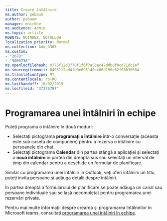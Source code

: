 ```yaml
---
title: Creare întâlnire
ms.author: pebaum
author: pebaum
manager: mnirkhe
ms.audience: Admin
ms.topic: article
ROBOTS: NOINDEX, NOFOLLOW
localization_priority: Normal
ms.collection: Adm_O365
ms.custom:
- "2678"
- "9000736"
ms.openlocfilehash: 0775f12d3778f1f6f7a53ec47ddb8f0cd71dc1af
ms.sourcegitcommit: 0495112ad4fd0e695140ec66d190e62f03030584
ms.translationtype: MT
ms.contentlocale: ro-RO
ms.lasthandoff: 10/02/2019
ms.locfileid: "37376787"
---
```

# <a name="schedule-a-meeting-in-teams"></a>Programarea unei întâlniri în echipe

Puteți programa o întâlnire în două moduri: 

- Selectați pictograma **programați o întâlnire** într-o conversație (aceasta este sub caseta de compunere) pentru a rezerva o întâlnire cu persoanele din chat.
- Selectați pictograma **Calendar** din partea stângă a aplicației și selectați o **nouă întâlnire** în partea din dreapta sus sau selectați un interval de timp din calendar pentru a deschide un formular de planificare.

Similar cu programarea unei întâlniri în Outlook, veți oferi întâlnirii un titlu, puteți invita persoane și adăuga detalii despre întâlniri.

În partea dreaptă a formularului de planificare se poate adăuga un canal sau persoane individuale sau se lasă necompletat pentru programarea unei rezervări private.

Pentru mai multe informații despre crearea și programarea întâlnirilor în Microsoft teams, consultați [programarea unei întâlniri în echipe](https://support.office.com/article/Schedule-a-meeting-in-Teams-943507a9-8583-4c58-b5d2-8ec8265e04e5).